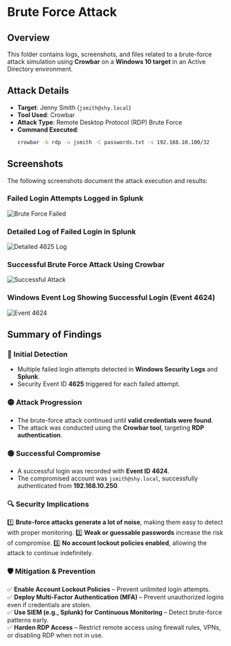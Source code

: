 # Brute Force Attack

## Overview
This folder contains logs, screenshots, and files related to a brute-force attack simulation using **Crowbar** on a **Windows 10 target** in an Active Directory environment.

## Attack Details
- **Target**: Jenny Smith (`jsmith@shy.local`)
- **Tool Used**: Crowbar
- **Attack Type**: Remote Desktop Protocol (RDP) Brute Force
- **Command Executed**:
  ```bash
  crowbar -b rdp -u jsmith -C passwords.txt -s 192.168.10.100/32

## Screenshots
The following screenshots document the attack execution and results:

### **Failed Login Attempts Logged in Splunk**
![Brute Force Failed](Brute_Force_Failed_Event4625.jpg)

### **Detailed Log of Failed Login in Splunk**
![Detailed 4625 Log](Brute_Force_Failed_Login_Detailed_Splunk.jpg)

### **Successful Brute Force Attack Using Crowbar**
![Successful Attack](Brute_Force_Success.jpg)

### **Windows Event Log Showing Successful Login (Event 4624)**
![Event 4624](Brute_Force_Successful_Login_Event4624.jpg)

## Summary of Findings

### **🔴 Initial Detection**
- Multiple failed login attempts detected in **Windows Security Logs** and **Splunk**.
- Security Event ID **4625** triggered for each failed attempt.

### **🟡 Attack Progression**
- The brute-force attack continued until **valid credentials were found**.
- The attack was conducted using the **Crowbar tool**, targeting **RDP authentication**.

### **🟢 Successful Compromise**
- A successful login was recorded with **Event ID 4624**.
- The compromised account was `jsmith@shy.local`, successfully authenticated from **192.168.10.250**.

### **🔍 Security Implications**
1️⃣ **Brute-force attacks generate a lot of noise**, making them easy to detect with proper monitoring.
2️⃣ **Weak or guessable passwords** increase the risk of compromise.
3️⃣ **No account lockout policies enabled**, allowing the attack to continue indefinitely.

### **🛡️ Mitigation & Prevention**
✅ **Enable Account Lockout Policies** – Prevent unlimited login attempts.  
✅ **Deploy Multi-Factor Authentication (MFA)** – Prevent unauthorized logins even if credentials are stolen.  
✅ **Use SIEM (e.g., Splunk) for Continuous Monitoring** – Detect brute-force patterns early.  
✅ **Harden RDP Access** – Restrict remote access using firewall rules, VPNs, or disabling RDP when not in use.  
